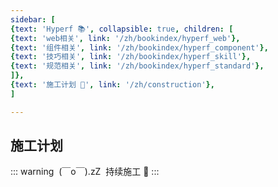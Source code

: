 ```yaml
---
sidebar: [
{text: 'Hyperf 📚', collapsible: true, children: [
{text: 'web相关', link: '/zh/bookindex/hyperf_web'},
{text: '组件相关', link: '/zh/bookindex/hyperf_component'},
{text: '技巧相关', link: '/zh/bookindex/hyperf_skill'},
{text: '规范相关', link: '/zh/bookindex/hyperf_standard'},
]},
{text: '施工计划 🚧', link: '/zh/construction'},
]

---
```



## 施工计划

::: warning  (￣o￣).zZ 
持续施工 :construction:
:::

